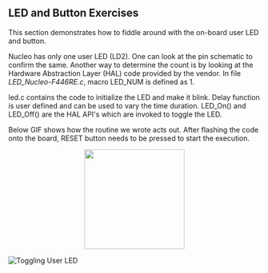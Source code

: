 ## LED and Button Exercises

This section demonstrates how to fiddle around with the on-board user LED and button. 

Nucleo has only one user LED (LD2). One can look at the pin schematic to confirm the same. Another way to determine the count is by looking at the Hardware Abstraction Layer (HAL) code provided by the vendor. In file *LED_Nucleo-F446RE.c*, macro LED_NUM is defined as 1.

led.c contains the code to initialize the LED and make it blink. Delay function is user defined and can be used to vary the time duration. LED_On() and LED_Off() are the HAL API's which are invoked to toggle the LED. 

Below GIF shows how the routine we wrote acts out. After flashing the code onto the board, RESET button needs to be pressed to start the execution.

<p align="center">
  <img src="gif.gif" width="200"/>
</p>

![Toggling User LED](gif.gif)



